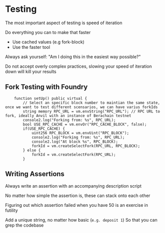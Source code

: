 # Testing

The most important aspect of testing is speed of iteration

Do everything you can to make that faster

- Use cached values (e.g fork-block)
- Use the faster tool

Always ask yourself: "Am I doing this in the easiest way possible?" 

Do not accept overly complex practices, slowing your speed of iteration down will kill your results


## Fork Testing with Foundry

```solidity
    function setUp() public virtual {
        // Select an specific block number to maintian the same state, once we want to test different scensarios, we can have varius forkIds
        string memory RPC_URL = vm.envString("RPC_URL"); // RPC URL to fork, ideally Anvil with an instance of Berachain testnet
        console2.log("Forking from: %s", RPC_URL);
        bool USE_RPC_CACHE = vm.envOr("RPC_CACHE_BLOCK", false);
        if(USE_RPC_CACHE) {
            uint256 RPC_BLOCK = vm.envUint("RPC_BLOCK");
            console2.log("Forking from: %s", RPC_URL);
            console2.log("At block %s", RPC_BLOCK);
            forkId = vm.createSelectFork(RPC_URL, RPC_BLOCK);
        } else {
            forkId = vm.createSelectFork(RPC_URL);
        }
```

## Writing Assertions

Always write an assertion with an accompanying description script

No matter how simple the assertion is, these can stack onto each other

Figuring out which assertion failed when you have 50 is an exercise in futility

Add a unique string, no matter how basic (`e.g. deposit 1`)
So that you can grep the codebase